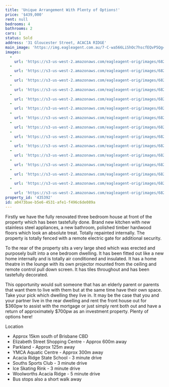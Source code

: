 ```yaml
---
title: 'Unique Arrangement With Plenty of Options!'
price: '$439,000'
rent: null
bedrooms: 4
bathrooms: 2
cars: 1
status: Sold
address: '31 Gloucester Street, ACACIA RIDGE'
main_image: 'https://img.eagleagent.com.au/7-C-wa566LiShOc7hscfEQvP5Qg=/1280x854/smart/https://s3-us-west-2.amazonaws.com/eagleagent-orig/images/6824076/115463039-image-M.jpg'
images:
  -
    url: 'https://s3-us-west-2.amazonaws.com/eagleagent-orig/images/6824090/115463039-image-O.jpg'
  -
    url: 'https://s3-us-west-2.amazonaws.com/eagleagent-orig/images/6824089/115463039-image-N.jpg'
  -
    url: 'https://s3-us-west-2.amazonaws.com/eagleagent-orig/images/6824088/115463039-image-L.jpg'
  -
    url: 'https://s3-us-west-2.amazonaws.com/eagleagent-orig/images/6824087/115463039-image-K.jpg'
  -
    url: 'https://s3-us-west-2.amazonaws.com/eagleagent-orig/images/6824086/115463039-image-J.jpg'
  -
    url: 'https://s3-us-west-2.amazonaws.com/eagleagent-orig/images/6824085/115463039-image-I.jpg'
  -
    url: 'https://s3-us-west-2.amazonaws.com/eagleagent-orig/images/6824084/115463039-image-H.jpg'
  -
    url: 'https://s3-us-west-2.amazonaws.com/eagleagent-orig/images/6824083/115463039-image-G.jpg'
  -
    url: 'https://s3-us-west-2.amazonaws.com/eagleagent-orig/images/6824082/115463039-image-F.jpg'
  -
    url: 'https://s3-us-west-2.amazonaws.com/eagleagent-orig/images/6824081/115463039-image-E.jpg'
  -
    url: 'https://s3-us-west-2.amazonaws.com/eagleagent-orig/images/6824080/115463039-image-D.jpg'
  -
    url: 'https://s3-us-west-2.amazonaws.com/eagleagent-orig/images/6824079/115463039-image-C.jpg'
  -
    url: 'https://s3-us-west-2.amazonaws.com/eagleagent-orig/images/6824078/115463039-image-B.jpg'
  -
    url: 'https://s3-us-west-2.amazonaws.com/eagleagent-orig/images/6824077/115463039-image-A.jpg'
  -
    url: 'https://s3-us-west-2.amazonaws.com/eagleagent-orig/images/6824076/115463039-image-M.jpg'
property_id: '435392'
id: a0473bae-b5e6-4531-afe1-f496c6de089a
---
```

Firstly we have the fully renovated three bedroom house at front of the property which has been tastefully done. Brand new kitchen with new stainless steel appliances, a new bathroom, polished timber hardwood floors which look an absolute treat. Totally repainted internally. The property is totally fenced with a remote electric gate for additional security.

To the rear of the property sits a very large shed which was erected and purposely built into a one bedroom dwelling. It has been fitted out like a new home internally and is totally air conditioned and insulated. It has a home theatre in the lounge with its own projector mounted from the ceiling and remote control pull down screen. It has tiles throughout and has been tastefully decorated.

This opportunity would suit someone that has an elderly parent or parents that want them to live with them but at the same time have their own space. Take your pick which dwelling they live in. It may be the case that you and your partner live in the rear dwelling and rent the front house out for $360pw to assist with the mortgage or just simply rent both out and have a return of approximately $700pw as an investment property. Plenty of options here!

Location
*  Approx 15km south of Brisbane CBD
*  Elizabeth Street Shopping Centre - Approx 600m away
*  Parkland - Approx 125m away
*  YMCA Aquatic Centre - Approx 300m away
*  Acacia Ridge State School - 3 minute drive
*  Souths Sports Club - 3 minute drive
*  Ice Skating Rink - 3 minute drive
*  Woolworths Acacia Ridge - 5 minute drive
*  Bus stops also a short walk away